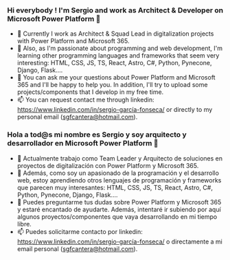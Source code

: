 ### Hi everybody ! I'm Sergio and work as Architect & Developer on Microsoft Power Platform 👋

- 🔭 Currently I work as Architect & Squad Lead in digitalization projects with Power Platform and Microsoft 365. 
- 🌱 Also, as I'm passionate about programming and web development, I'm learning other programming languages and frameworks that seem very interesting: HTML, CSS, JS, TS, React, Astro, C#, Python, Pynecone, Django, Flask....
- 💬 You can ask me your questions about Power Platform and Microsoft 365 and I'll be happy to help you. In addition, I'll try to upload some projects/components that I develop in my free time.
- 📫 You can request contact me through linkedin: https://www.linkedin.com/in/sergio-garcía-fonseca/ or directly to my personal email (sgfcantera@hotmail.com).

### Hola a tod@s mi nombre es Sergio y soy arquitecto y desarrollador en Microsoft Power Platform 👋

- 🔭 Actualmente trabajo como Team Leader y Arquitecto de soluciones en proyectos de digitalización con Power Platform y Microsoft 365. 
- 🌱 Además, como soy un apasionado de la programación y el desarrollo web, estoy aprendiendo otros lenguajes de programación y frameworks que parecen muy interesantes: HTML, CSS, JS, TS, React, Astro, C#, Python, Pynecone, Django, Flask....
- 💬 Puedes preguntarme tus dudas sobre Power Platform y Microsoft 365 y estaré encantado de ayudarte. Además, intentaré ir subiendo por aquí algunos proyectos/componentes que vaya desarrollando en mi tiempo libre.
- 📫 Puedes solicitarme contacto por linkedin: https://www.linkedin.com/in/sergio-garcía-fonseca/ o directamente a mi email personal (sgfcantera@hotmail.com).
